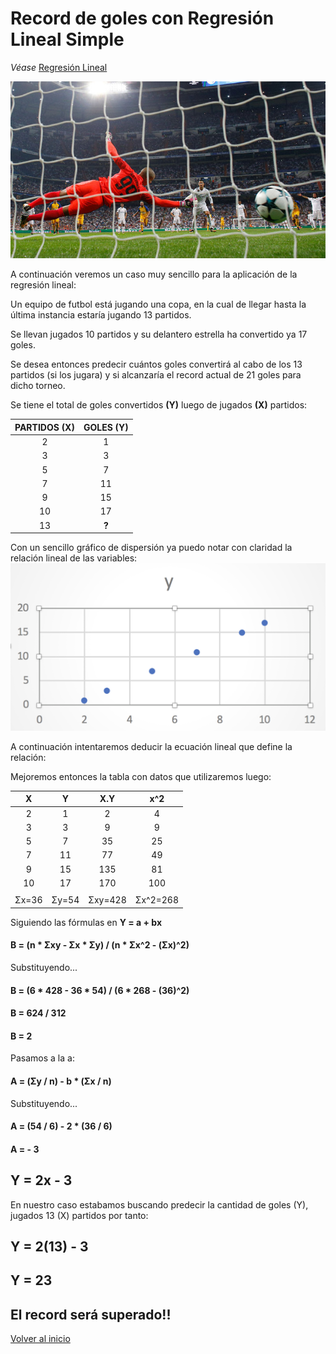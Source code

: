 # Record de goles con Regresión Lineal Simple
*Véase* [Regresión Lineal](./../README.md)

![](./images/goles.png)

A continuación veremos un caso muy sencillo para la aplicación de la regresión lineal:

Un equipo de futbol está jugando una copa, en la cual de llegar hasta la última instancia estaría jugando 13 partidos.

Se llevan jugados 10 partidos y su delantero estrella ha convertido ya 17 goles.

Se desea entonces predecir cuántos goles convertirá al cabo de los 13 partidos (si los jugara) y si alcanzaría el record actual de 21 goles para dicho torneo.

Se tiene el total de goles convertidos **(Y)** luego de jugados **(X)** partidos:

|**PARTIDOS (X)**|**GOLES (Y)**|
|:-:|:-:|
|2|1|
|3|3|
|5|7|
|7|11|
|9|15|
|10|17|
|13|**?**|

Con un sencillo gráfico de dispersión ya puedo notar con claridad la relación lineal de las variables:![](./images/graf1.png)

A continuación intentaremos deducir la ecuación lineal que define la relación:

Mejoremos entonces la tabla con datos que utilizaremos luego:

|**X**|**Y**|**X.Y**|**x^2**
|:-:|:-:|:-:|:-:
|2|1|2|4
|3|3|9|9
|5|7|35|25
|7|11|77|49
|9|15|135|81
|10|17|170|100
||||
|Σx=36|Σy=54|Σxy=428|Σx^2=268

Siguiendo las fórmulas en **Y = a + bx**

#### B = (n * Σxy - Σx * Σy) / (n * Σx^2 - (Σx)^2)

Substituyendo...

#### B = (6 * 428 - 36 * 54) / (6 * 268 - (36)^2)

#### B = 624 / 312

#### B = 2

Pasamos a la a:

#### A = (Σy / n) - b * (Σx / n)

Substituyendo...

#### A = (54 / 6) - 2 * (36 / 6)

#### A = - 3


## Y = 2x - 3

En nuestro caso estabamos buscando predecir la cantidad de goles (Y), jugados 13 (X) partidos por tanto:

## Y = 2(13) - 3

## Y = 23

## El record será superado!!


[Volver al inicio](./../README.md)
